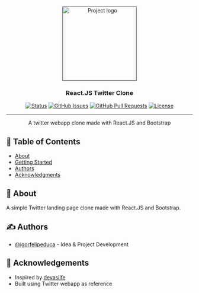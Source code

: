 <p align="center">
  <a href="" rel="noopener">
 <img width=200px height=200px src="https://cdn-icons-png.flaticon.com/512/124/124021.png" alt="Project logo"></a>
</p>

<h3 align="center">React.JS Twitter Clone</h3>

<div align="center">

[![Status](https://img.shields.io/badge/status-active-success.svg)]()
[![GitHub Issues](https://img.shields.io/github/issues/kylelobo/The-Documentation-Compendium.svg)](https://github.com/kylelobo/The-Documentation-Compendium/issues)
[![GitHub Pull Requests](https://img.shields.io/github/issues-pr/kylelobo/The-Documentation-Compendium.svg)](https://github.com/kylelobo/The-Documentation-Compendium/pulls)
[![License](https://img.shields.io/badge/license-MIT-blue.svg)](/LICENSE)

</div>

---

<p align="center"> A twitter webapp clone made with React.JS and Bootstrap
    <br> 
</p>

## 📝 Table of Contents

- [About](#about)
- [Getting Started](#getting_started)
- [Authors](#authors)
- [Acknowledgments](#acknowledgement)

## 🧐 About <a name = "about"></a>

A simple Twitter landing page clone made with React.JS and Bootstrap.

## ✍️ Authors <a name = "authors"></a>

- [@igorfelipeduca](https://github.com/igorfelipeduca) - Idea & Project Development

## 🎉 Acknowledgements <a name = "acknowledgement"></a>

- Inspired by [devaslife](https://www.youtube.com/c/devaslife)
- Built using Twitter webapp as reference
